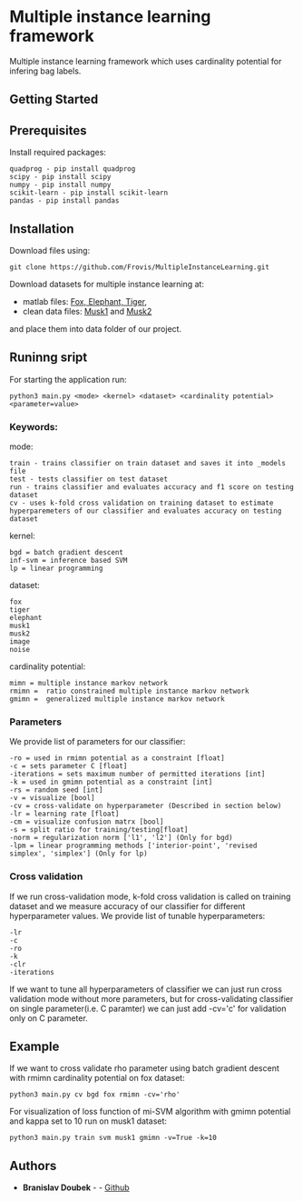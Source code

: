 # Multiple instance learning framework

Multiple instance learning framework which uses cardinality potential for infering bag labels.

## Getting Started
## Prerequisites
Install required packages:
```
quadprog - pip install quadprog
scipy - pip install scipy
numpy - pip install numpy
scikit-learn - pip install scikit-learn
pandas - pip install pandas
```
## Installation
Download files using:
```
git clone https://github.com/Frovis/MultipleInstanceLearning.git
```
Download datasets for multiple instance learning at:
* matlab files: [Fox, Elephant, Tiger](http://www.cs.columbia.edu/~andrews/mil/datasets.html), 
* clean data files: [Musk1](https://archive.ics.uci.edu/ml/datasets/Musk+(Version+1)) and [Musk2](https://archive.ics.uci.edu/ml/datasets/Musk+(Version+2))

and place them into data folder of our project.
## Runinng sript
For starting the application run: 
```
python3 main.py <mode> <kernel> <dataset> <cardinality potential> <parameter=value>
```
### Keywords:
mode:
```
train - trains classifier on train dataset and saves it into _models file
test - tests classifier on test dataset
run - trains classifier and evaluates accuracy and f1 score on testing dataset
cv - uses k-fold cross validation on training dataset to estimate hyperparemeters of our classifier and evaluates accuracy on testing dataset
```

kernel:
```
bgd = batch gradient descent
inf-svm = inference based SVM
lp = linear programming
```
dataset:
```
fox
tiger
elephant
musk1
musk2
image
noise
```
cardinality potential:
```
mimn = multiple instance markov network
rmimn =  ratio constrained multiple instance markov network
gmimn =  generalized multiple instance markov network
```
### Parameters
We provide list of parameters for our classifier:
```
-ro = used in rmimn potential as a constraint [float]
-c = sets parameter C [float]
-iterations = sets maximum number of permitted iterations [int]
-k = used in gmimn potential as a constraint [int]
-rs = random seed [int]
-v = visualize [bool]
-cv = cross-validate on hyperparameter (Described in section below)
-lr = learning rate [float]
-cm = visualize confusion matrx [bool]
-s = split ratio for training/testing[float]
-norm = regularization norm ['l1', 'l2'] (Only for bgd)
-lpm = linear programming methods ['interior-point', 'revised simplex', 'simplex'] (Only for lp)
```
### Cross validation
If we run cross-validation mode, k-fold cross validation is called on training dataset and we measure accuracy of our classifier for different hyperparameter values. We provide list of tunable hyperparameters:
```
-lr
-c
-ro
-k
-clr
-iterations
```
If we want to tune all hyperparameters of classifier we can just run cross validation mode without more parameters, but for cross-validating classifier on single parameter(i.e. C paramter) we can just add -cv='c' for validation only on C parameter.
## Example
If we want to cross validate rho parameter using batch gradient descent with rmimn cardinality potential on fox dataset:
```
python3 main.py cv bgd fox rmimn -cv='rho'
```
For visualization of loss function of mi-SVM algorithm with gmimn potential and kappa set to 10 run on musk1 dataset:
```
python3 main.py train svm musk1 gmimn -v=True -k=10
```


## Authors

* **Branislav Doubek** -  - [Github](https://github.com/branislav-doubek)
